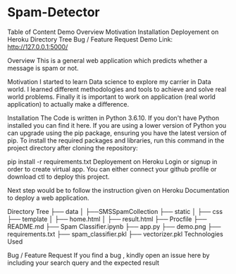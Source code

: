 # Spam-Detector

Table of Content
Demo
Overview
Motivation
Installation
Deployement on Heroku
Directory Tree
Bug / Feature Request
Demo
Link: http://127.0.0.1:5000/



Overview
This is a general web application which predicts whether a message is spam or not.

Motivation
I started to learn Data science to explore my carrier in Data world. I learned different methodologies and tools to achieve and solve real world problems. Finally it is important to work on application (real world application) to actually make a difference.

Installation
The Code is written in Python 3.6.10. If you don't have Python installed you can find it here. If you are using a lower version of Python you can upgrade using the pip package, ensuring you have the latest version of pip. To install the required packages and libraries, run this command in the project directory after cloning the repository:

pip install -r requirements.txt
Deployement on Heroku
Login or signup in order to create virtual app. You can either connect your github profile or download ctl to deploy this project.



Next step would be to follow the instruction given on Heroku Documentation to deploy a web application.

Directory Tree
├── data 
│   ├──SMSSpamCollection
├── static 
│   ├── css
├── template
│   ├── home.html
│   ├── result.html
├── Procfile
├── README.md
├── Spam Classifier.ipynb
├── app.py
├── demo.png
├── requirements.txt
├── spam_classifier.pkl
├── vectorizer.pkl
Technologies Used


   

Bug / Feature Request
If you find a bug , kindly open an issue here by including your search query and the expected result
